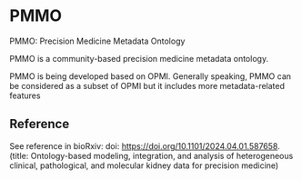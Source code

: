 # PMMO
PMMO: Precision Medicine Metadata Ontology

PMMO is a community-based precision medicine metadata ontology.

PMMO is being developed based on OPMI. Generally speaking, PMMO can be considered as a subset of OPMI but it includes more metadata-related features 


## Reference
See reference in bioRxiv:
doi: https://doi.org/10.1101/2024.04.01.587658.
(title: Ontology-based modeling, integration, and analysis of heterogeneous clinical, pathological, and molecular kidney data for precision medicine)

